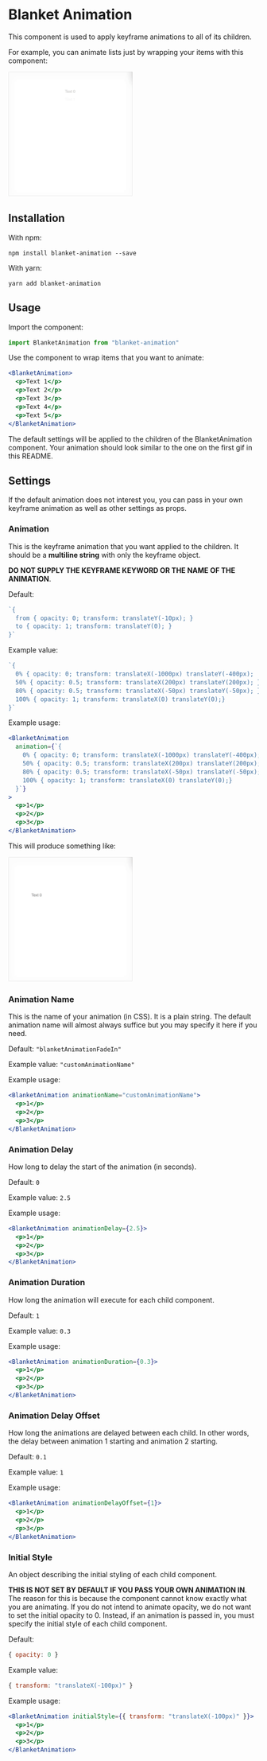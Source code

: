 # Blanket Animation

This component is used to apply keyframe animations to all of its children.

For example, you can animate lists just by wrapping your items with this component:

<img src="https://github.com/cmwall/blanket-animation/raw/master/static/list-animation.gif" alt="List Animation" style="width: 250px; height: 250px;"/>

## Installation

With npm:

```
npm install blanket-animation --save
```

With yarn:

```
yarn add blanket-animation
```

## Usage

Import the component:

```js
import BlanketAnimation from "blanket-animation"
```

Use the component to wrap items that you want to animate:

```jsx
<BlanketAnimation>
  <p>Text 1</p>
  <p>Text 2</p>
  <p>Text 3</p>
  <p>Text 4</p>
  <p>Text 5</p>
</BlanketAnimation>
```

The default settings will be applied to the children of the BlanketAnimation component. Your animation should look similar to the one on the first gif in this README.

## Settings

If the default animation does not interest you, you can pass in your own keyframe animation as well as other settings as props.

### Animation

This is the keyframe animation that you want applied to the children. It should be a **multiline string** with only the keyframe object.

**DO NOT SUPPLY THE KEYFRAME KEYWORD OR THE NAME OF THE ANIMATION**.

Default:

```js
`{
  from { opacity: 0; transform: translateY(-10px); }
  to { opacity: 1; transform: translateY(0); }
}`
```

Example value:

```js
`{
  0% { opacity: 0; transform: translateX(-1000px) translateY(-400px);  }
  50% { opacity: 0.5; transform: translateX(200px) translateY(200px); }
  80% { opacity: 0.5; transform: translateX(-50px) translateY(-50px); }
  100% { opacity: 1; transform: translateX(0) translateY(0);}
}`
```

Example usage:

```jsx
<BlanketAnimation
  animation={`{
    0% { opacity: 0; transform: translateX(-1000px) translateY(-400px);  }
    50% { opacity: 0.5; transform: translateX(200px) translateY(200px); }
    80% { opacity: 0.5; transform: translateX(-50px) translateY(-50px); }
    100% { opacity: 1; transform: translateX(0) translateY(0);}
  }`}
>
  <p>1</p>
  <p>2</p>
  <p>3</p>
</BlanketAnimation>
```

This will produce something like:

<img src="https://github.com/cmwall/blanket-animation/raw/master/static/crazy-animation.gif" alt="Custom Animation" style="width: 250px; height: 250px;"/>


### Animation Name

This is the name of your animation (in CSS). It is a plain string. The default animation name will almost always suffice but you may specify it here if you need.

Default: `"blanketAnimationFadeIn"`

Example value: `"customAnimationName"`

Example usage:

```jsx
<BlanketAnimation animationName="customAnimationName">
  <p>1</p>
  <p>2</p>
  <p>3</p>
</BlanketAnimation>
```

### Animation Delay

How long to delay the start of the animation (in seconds).

Default: `0`

Example value: `2.5`

Example usage:

```jsx
<BlanketAnimation animationDelay={2.5}>
  <p>1</p>
  <p>2</p>
  <p>3</p>
</BlanketAnimation>
```

### Animation Duration

How long the animation will execute for each child component.

Default: `1`

Example value: `0.3`

Example usage:

```jsx
<BlanketAnimation animationDuration={0.3}>
  <p>1</p>
  <p>2</p>
  <p>3</p>
</BlanketAnimation>
```

### Animation Delay Offset

How long the animations are delayed between each child. In other words, the delay between animation 1 starting and animation 2 starting.

Default: `0.1`

Example value: `1`

Example usage:

```jsx
<BlanketAnimation animationDelayOffset={1}>
  <p>1</p>
  <p>2</p>
  <p>3</p>
</BlanketAnimation>
```

### Initial Style

An object describing the initial styling of each child component.

**THIS IS NOT SET BY DEFAULT IF YOU PASS YOUR OWN ANIMATION IN**. The reason for this is because the component cannot know exactly what you are animating. If you do not intend to animate opacity, we do not want to set the initial opacity to 0. Instead, if an animation is passed in, you must specify the initial style of each child component.

Default:

```js
{ opacity: 0 }
```

Example value:

```js
{ transform: "translateX(-100px)" }
```

Example usage:

```jsx
<BlanketAnimation initialStyle={{ transform: "translateX(-100px)" }}>
  <p>1</p>
  <p>2</p>
  <p>3</p>
</BlanketAnimation>
```
